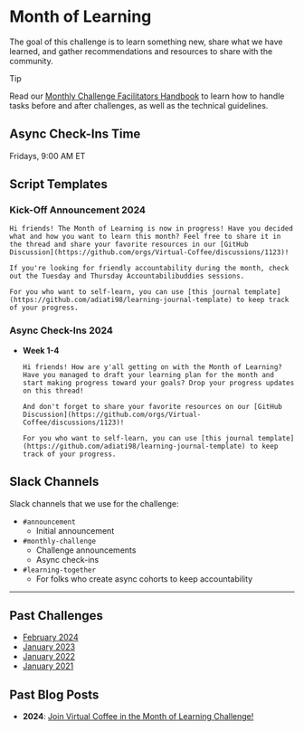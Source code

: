 # Month of Learning

The goal of this challenge is to learn something new, share what we have learned, and gather recommendations and resources to share with the community.

> [!TIP]
> Read our [Monthly Challenge Facilitators Handbook](../facilitators-docs/README.md) to learn how to handle tasks before and after challenges, as well as the technical guidelines.

## Async Check-Ins Time

Fridays, 9:00 AM ET

## Script Templates

### Kick-Off Announcement 2024

```text
Hi friends! The Month of Learning is now in progress! Have you decided what and how you want to learn this month? Feel free to share it in the thread and share your favorite resources in our [GitHub Discussion](https://github.com/orgs/Virtual-Coffee/discussions/1123)!

If you're looking for friendly accountability during the month, check out the Tuesday and Thursday Accountabilibuddies sessions.

For you who want to self-learn, you can use [this journal template](https://github.com/adiati98/learning-journal-template) to keep track of your progress.
```

### Async Check-Ins 2024

- **Week 1-4**

  ```text
  Hi friends! How are y'all getting on with the Month of Learning? Have you managed to draft your learning plan for the month and start making progress toward your goals? Drop your progress updates on this thread!

  And don't forget to share your favorite resources on our [GitHub Discussion](https://github.com/orgs/Virtual-Coffee/discussions/1123)!

  For you who want to self-learn, you can use [this journal template](https://github.com/adiati98/learning-journal-template) to keep track of your progress.
  ```

## Slack Channels

Slack channels that we use for the challenge:

- `#announcement`
  - Initial announcement
- `#monthly-challenge`
  - Challenge announcements
  - Async check-ins
- `#learning-together`
  - For folks who create async cohorts to keep accountability

---

## Past Challenges

- [February 2024](https://virtualcoffee.io/monthlychallenges/feb-2024)
- [January 2023](https://virtualcoffee.io/monthlychallenges/jan-2023)
- [January 2022](https://virtualcoffee.io/monthlychallenges/jan-2022)
- [January 2021](https://virtualcoffee.io/monthlychallenges/jan-2021)

## Past Blog Posts

- **2024**: [Join Virtual Coffee in the Month of Learning Challenge!](https://dev.to/virtualcoffee/join-virtual-coffee-in-the-month-of-learning-challenge-bdi)
